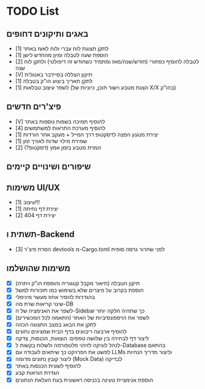# TODO List

## באגים ותיקונים דחופים

- [1] לתקן תצוגת לוח עברי ולוח לאעז באתר
- [1] הוספת שעה לטבלה ומיון מהחדש לישן
- [2] לטבלה להוסיף כפתורי (חודש/שנה/מאז ומתמיד כשחודש זה דיפולטי) ולתקן לוח שנה
- [V] תיקון הצללה בסיידבר באנגלית
- [1] לתקן תאריך ביצוע הו"ק בטבלה
- [1] לשפר עיצוב טבלאות (הצגת מטבע וישור תוכן, כיוניות של X/X בהו"ק)

## פיצ'רים חדשים

- [V] להוסיף תמיכה בשפות נוספות באתר
- [4] להוסיף מערכת התראות למשתמשים
- [1] יצירת מנגנון הפצה לדסקטופ דרך המייל + מעקב אחר הורדות
- [1] שמירת מילוי שדות לאורך זמן
- [2] המרת מטבע בזמן אמץ (דסקטופ?)

## שיפורים ושינויים קיימים

## משימות UI/UX

- [1] עיצוב!!!
- [1] יצירת דף נחיתה
- [2] יצירת דף 404

## תשתית ו-Backend

- [3] הסרת פיצ'ר devtools מ-Cargo.toml לפני שחרור גרסה סופית

## משימות שהושלמו

- [x] תיקון הטבלה (תיאור מקבל קטגוריה והוספת הו"ק ויתרה)
- [x] הוספת בקרוב על פיצרים שלא בשימוש כמו תזכורות למשל
- [x] בהגדרות להסיר אחוז מעשר מינימלי
- [x] שינוי קריאות שרת מה-DB
- [x] לשפר את האנימציה של ה-Sidebar כך שתהיה חלקה יותר
- [x] לשפר את הרספונסיביות של האתר (התאמה לכל המכשירים)
- [x] לתקן את הבאג במצב התצוגה הכהה
- [x] להוסיף ארבעה ריבועים בדף הבית שמציגים נתונים
- [x] ליצור דף לבחירה בין שלושה טפסים: הוצאות, הכנסות, צדקה
- [x] לנהל לוגיקה לזיהוי פלטפורמה ולשלוח בקשות ל-Database בהתאם
- [x] לפשט את הפרויקט כך שיתאים לעבודה עם LLMs וליצור מדריך הנחיות
- [x] ליצור קובץ נתונים מדומה (Mock Data) לבדיקה
- [x] להוסיף לשונית הכנסות באתר
- [x] הגדרת הוראות קבע
- [x] הוספת אנימציית טעינה בכניסה ראשונית בעת העלאת הנתונים
